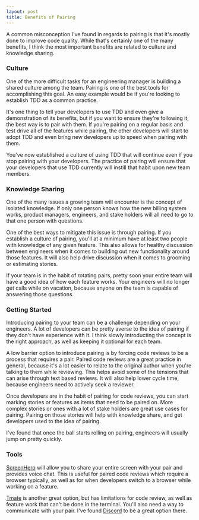```yaml
---
layout: post
title: Benefits of Pairing
---
```

A common misconception I've found in regards to pairing is that it's mostly done to improve code quality. While that's certainly one of the many benefits, I think the most important benefits are related to culture and knowledge sharing.

### Culture

One of the more difficult tasks for an engineering manager is building a shared culture among the team. Pairing is one of the best tools for accomplishing this goal. An easy example would be if you're looking to establish TDD as a common practice.

It's one thing to tell your developers to use TDD and even give a demonstration of its benefits, but if you want to ensure they're following it, the best way is to pair with them. If you're pairing on a regular basis and test drive all of the features while pairing, the other developers will start to adopt TDD and even bring new developers up to speed when pairing with them.

You've now established a culture of using TDD that will continue even if you stop pairing with your developers. The practice of pairing will ensure that your developers that use TDD currently will instill that habit upon new team members.

### Knowledge Sharing

One of the many issues a growing team will encounter is the concept of isolated knowledge. If only one person knows how the new billing system works, product managers, engineers, and stake holders will all need to go to that one person with questions.

One of the best ways to mitigate this issue is through pairing. If you establish a culture of pairing, you'll at a minimum have at least two people with knowledge of any given feature. This also allows for healthy discussion between engineers when it comes to building out new functionality around those features. It will also help drive discussion when it comes to grooming or estimating stories.

If your team is in the habit of rotating pairs, pretty soon your entire team will have a good idea of how each feature works. Your engineers will no longer get calls while on vacation, because anyone on the team is capable of answering those questions.

### Getting Started

Introducing pairing to your team can be a challenge depending on your engineers. A lot of developers can be pretty averse to the idea of pairing if they don't have experience with it. I think slowly introducting the concept is the right approach, as well as keeping it optional for each team.

A low barrier option to introduce pairing is by forcing code reviews to be a process that requires a pair. Paired code reviews are a great practice in general, because it's a lot easier to relate to the original author when you're talking to them while reviewing. This helps avoid some of the tensions that can arise through text based reviews. It will also help lower cycle time, because engineers need to actively seek a reviewer.

Once developers are in the habit of pairing for code reviews, you can start marking stories or features as items that need to be paired on. More complex stories or ones with a lot of stake holders are great use cases for pairing. Pairing on those stories will help with knowledge share, and get developers used to the idea of pairing.

I've found that once the ball starts rolling on pairing, engineers will usually jump on pretty quickly.

### Tools

[ScreenHero](https://screenhero.com/) will allow you to share your entire screen with your pair and provides voice chat. This is useful for paired code reviews which require a browser typically, as well as for when developers switch to a browser while working on a feature.

[Tmate](https://tmate.io/) is another great option, but has limitations for code review, as well as feature work that can't be done in the terminal. You'll also need a way to communicate with your pair. I've found [Discord](https://discordapp.com/) to be a great option there.